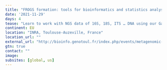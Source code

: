 ```yaml
---
title: "FROGS formation: tools for bioinformatics and statistics analyses with amplicon metagenomics data "
date: '2021-11-29'
days: 4
tease: "Learn to work with NGS data of 16S, 18S, ITS … DNA using our Galaxy instance and the FROGS pipeline."
continent: EU
location: "INRA, Toulouse-Auzeville, France"
location_url: ""
external_url: "http://bioinfo.genotoul.fr/index.php/events/metagenomic-amplicons-and-stats-with-frogs/"
gtn: true
contact: ""
image: 
subsites: [global, us]
---
```

